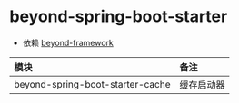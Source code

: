 # beyond-spring-boot-starter

 - 依赖 [beyond-framework](https://github.com/beyond0630/beyond-framework)

| 模块                               | 备注    |
|:---------------------------------|:------|
| beyond-spring-boot-starter-cache | 缓存启动器 |
